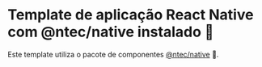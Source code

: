 # Template de aplicação React Native com @ntec/native instalado 💯

Este template utiliza o pacote de componentes [@ntec/native](https://github.com/polijrorg/eh-tudo-nosso) 👀.
